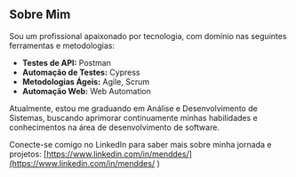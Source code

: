 ## Sobre Mim

Sou um profissional apaixonado por tecnologia, com domínio nas seguintes ferramentas e metodologias:

- **Testes de API:** Postman
- **Automação de Testes:** Cypress
- **Metodologias Ágeis:** Agile, Scrum
- **Automação Web:** Web Automation

Atualmente, estou me graduando em Análise e Desenvolvimento de Sistemas, buscando aprimorar continuamente minhas habilidades e conhecimentos na área de desenvolvimento de software.

Conecte-se comigo no LinkedIn para saber mais sobre minha jornada e projetos: [https://www.linkedin.com/in/menddes/](https://www.linkedin.com/in/menddes/ )


